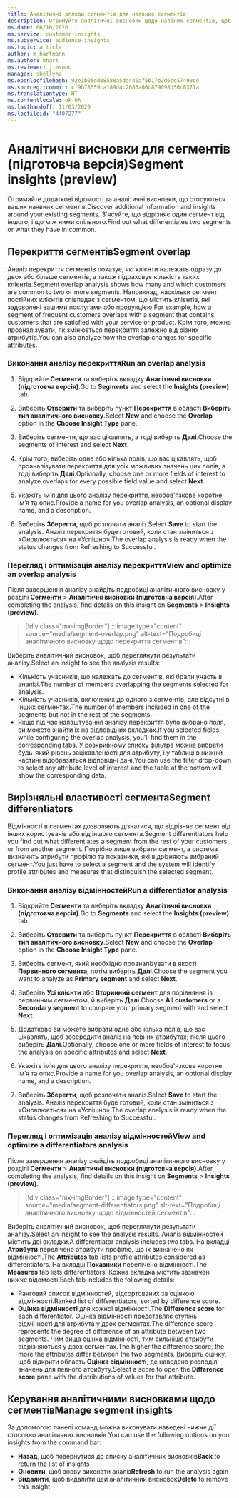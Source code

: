```yaml
---
title: Аналітичні огляди сегментів для наявних сегментів
description: Отримуйте аналітичні висновки щодо наявних сегментів, щоб побачити відмінності та схожість.
ms.date: 06/10/2020
ms.service: customer-insights
ms.subservice: audience-insights
ms.topic: article
author: m-hartmann
ms.author: mhart
ms.reviewer: jimsonc
manager: shellyha
ms.openlocfilehash: 92e1b05dd08588a5da446af5b17b2d6ce57490ce
ms.sourcegitcommit: cf9b78559ca189d4c2086a66c879098d56c0377a
ms.translationtype: HT
ms.contentlocale: uk-UA
ms.lasthandoff: 11/03/2020
ms.locfileid: "4407277"
---
```

# <a name="segment-insights-preview"></a><span data-ttu-id="a1850-103">Аналітичні висновки для сегментів (підготовча версія)</span><span class="sxs-lookup"><span data-stu-id="a1850-103">Segment insights (preview)</span></span>

<span data-ttu-id="a1850-104">Отримайте додаткові відомості та аналітичні висновки, що стосуються ваших наявних сегментів.</span><span class="sxs-lookup"><span data-stu-id="a1850-104">Discover additional information and insights around your existing segments.</span></span> <span data-ttu-id="a1850-105">З'ясуйте, що відрізняє один сегмент від іншого, і що між ними спільного.</span><span class="sxs-lookup"><span data-stu-id="a1850-105">Find out what differentiates two segments or what they have in common.</span></span>

## <a name="segment-overlap"></a><span data-ttu-id="a1850-106">Перекриття сегментів</span><span class="sxs-lookup"><span data-stu-id="a1850-106">Segment overlap</span></span>

<span data-ttu-id="a1850-107">Аналіз перекриття сегментів показує, які клієнти належать одразу до двох або більше сегментів, а також підраховує кількість таких клієнтів.</span><span class="sxs-lookup"><span data-stu-id="a1850-107">Segment overlap analysis shows how many and which customers are common to two or more segments.</span></span> <span data-ttu-id="a1850-108">Наприклад, наскільки сегмент постійних клієнтів співпадає з сегментом, що містить клієнтів, які задоволені вашими послугами або продукцією.</span><span class="sxs-lookup"><span data-stu-id="a1850-108">For example, how a segment of frequent customers overlaps with a segment that contains customers that are satisfied with your service or product.</span></span>
<span data-ttu-id="a1850-109">Крім того, можна проаналізувати, як змінюється перекриття залежно від різних атрибутів.</span><span class="sxs-lookup"><span data-stu-id="a1850-109">You can also analyze how the overlap changes for specific attributes.</span></span>

### <a name="run-an-overlap-analysis"></a><span data-ttu-id="a1850-110">Виконання аналізу перекриття</span><span class="sxs-lookup"><span data-stu-id="a1850-110">Run an overlap analysis</span></span>

1. <span data-ttu-id="a1850-111">Відкрийте **Сегменти** та виберіть вкладку **Аналітичні висновки (підготовча версія)**.</span><span class="sxs-lookup"><span data-stu-id="a1850-111">Go to **Segments** and select the **Insights (preview)** tab.</span></span>

1. <span data-ttu-id="a1850-112">Виберіть **Створити** та виберіть пункт **Перекриття** в області **Виберіть тип аналітичного висновку**.</span><span class="sxs-lookup"><span data-stu-id="a1850-112">Select **New** and choose the **Overlap** option in the **Choose Insight Type** pane.</span></span>

1. <span data-ttu-id="a1850-113">Виберіть сегменти, що вас цікавлять, а тоді виберіть **Далі**.</span><span class="sxs-lookup"><span data-stu-id="a1850-113">Choose the segments of interest and select **Next**.</span></span>

1. <span data-ttu-id="a1850-114">Крім того, виберіть одне або кілька полів, що вас цікавлять, щоб проаналізувати перекриття для усіх можливих значень цих полів, а тоді виберіть **Далі**.</span><span class="sxs-lookup"><span data-stu-id="a1850-114">Optionally, choose one or more fields of interest to analyze overlaps for every possible field value and select **Next**.</span></span>

1. <span data-ttu-id="a1850-115">Укажіть ім'я для цього аналізу перекриття, необов'язкове коротке ім’я та опис.</span><span class="sxs-lookup"><span data-stu-id="a1850-115">Provide a name for you overlap analysis, an optional display name, and a description.</span></span>

1. <span data-ttu-id="a1850-116">Виберіть **Зберегти**, щоб розпочати аналіз.</span><span class="sxs-lookup"><span data-stu-id="a1850-116">Select **Save** to start the analysis.</span></span> <span data-ttu-id="a1850-117">Аналіз перекриття буде готовий, коли стан зміниться з «Оновлюється» на «Успішно».</span><span class="sxs-lookup"><span data-stu-id="a1850-117">The overlap analysis is ready when the status changes from Refreshing to Successful.</span></span>

### <a name="view-and-optimize-an-overlap-analysis"></a><span data-ttu-id="a1850-118">Перегляд і оптимізація аналізу перекриття</span><span class="sxs-lookup"><span data-stu-id="a1850-118">View and optimize an overlap analysis</span></span>

<span data-ttu-id="a1850-119">Після завершення аналізу знайдіть подробиці аналітичного висновку у розділі **Сегменти** > **Аналітичні висновки (підготовча версія)**.</span><span class="sxs-lookup"><span data-stu-id="a1850-119">After completing the analysis, find details on this insight on **Segments** > **Insights (preview)**.</span></span>

> [!div class="mx-imgBorder"]
> :::image type="content" source="media/segment-overlap.png" alt-text="Подробиці аналітичного висновку щодо перекриття сегментів":::

<span data-ttu-id="a1850-121">Виберіть аналітичний висновок, щоб переглянути результати аналізу.</span><span class="sxs-lookup"><span data-stu-id="a1850-121">Select an insight to see the analysis results:</span></span>

- <span data-ttu-id="a1850-122">Кількість учасників, що належать до сегментів, які брали участь в аналізі.</span><span class="sxs-lookup"><span data-stu-id="a1850-122">The number of members overlapping the segments selected for analysis.</span></span>
- <span data-ttu-id="a1850-123">Кількість учасників, включених до одного з сегментів, але відсутні в інших сегментах.</span><span class="sxs-lookup"><span data-stu-id="a1850-123">The number of members included in one of the segments but not in the rest of the segments.</span></span>
- <span data-ttu-id="a1850-124">Якщо під час налаштування аналізу перекриття було вибрано поля, ви можете знайти їх на відповідних вкладках.</span><span class="sxs-lookup"><span data-stu-id="a1850-124">If you selected fields while configuring the overlap analysis, you'll find them in the corresponding tabs.</span></span> <span data-ttu-id="a1850-125">У розкривному списку фільтра можна вибрати будь-який рівень зацікавленості для атрибуту, і у таблиці в нижній частині відобразяться відповідні дані.</span><span class="sxs-lookup"><span data-stu-id="a1850-125">You can use the filter drop-down to select any attribute level of interest and the table at the bottom will show the corresponding data.</span></span>

## <a name="segment-differentiators"></a><span data-ttu-id="a1850-126">Вирізняльні властивості сегмента</span><span class="sxs-lookup"><span data-stu-id="a1850-126">Segment differentiators</span></span>

<span data-ttu-id="a1850-127">Відмінності в сегментах дозволяють дізнатися, що відрізняє сегмент від інших користувачів або від іншого сегмента.</span><span class="sxs-lookup"><span data-stu-id="a1850-127">Segment differentiators help you find out what differentiates a segment from the rest of your customers or from another segment.</span></span> <span data-ttu-id="a1850-128">Потрібно лише вибрати сегмент, а система визначить атрибути профілю та показники, які відрізняють вибраний сегмент.</span><span class="sxs-lookup"><span data-stu-id="a1850-128">You just have to select a segment and the system will identify profile attributes and measures that distinguish the selected segment.</span></span>

### <a name="run-a-differentiator-analysis"></a><span data-ttu-id="a1850-129">Виконання аналізу відмінностей</span><span class="sxs-lookup"><span data-stu-id="a1850-129">Run a differentiator analysis</span></span>

1. <span data-ttu-id="a1850-130">Відкрийте **Сегменти** та виберіть вкладку **Аналітичні висновки (підготовча версія)**.</span><span class="sxs-lookup"><span data-stu-id="a1850-130">Go to **Segments** and select the **Insights (preview)** tab.</span></span>

1. <span data-ttu-id="a1850-131">Виберіть **Створити** та виберіть пункт **Перекриття** в області **Виберіть тип аналітичного висновку**.</span><span class="sxs-lookup"><span data-stu-id="a1850-131">Select **New** and choose the **Overlap** option in the **Choose Insight Type** pane.</span></span>

1. <span data-ttu-id="a1850-132">Виберіть сегмент, який необхідно проаналізувати в якості **Первинного сегмента**, потім виберіть **Далі**.</span><span class="sxs-lookup"><span data-stu-id="a1850-132">Choose the segment you want to analyze as **Primary segment** and select **Next**.</span></span>

1. <span data-ttu-id="a1850-133">Виберіть **Усі клієнти** або **Вторинний сегмент** для порівняння із первинним сегментом, й виберіть **Далі**.</span><span class="sxs-lookup"><span data-stu-id="a1850-133">Choose **All customers** or a **Secondary segment** to compare your primary segment with and select **Next**.</span></span>

1. <span data-ttu-id="a1850-134">Додатково ви можете вибрати одне або кілька полів, що вас цікавлять, щоб зосередити аналіз на певних атрибутах; після цього виберіть **Далі**.</span><span class="sxs-lookup"><span data-stu-id="a1850-134">Optionally, choose one or more fields of interest to focus the analysis on specific attributes and select **Next**.</span></span>

1. <span data-ttu-id="a1850-135">Укажіть ім'я для цього аналізу перекриття, необов'язкове коротке ім’я та опис.</span><span class="sxs-lookup"><span data-stu-id="a1850-135">Provide a name for you overlap analysis, an optional display name, and a description.</span></span>

1. <span data-ttu-id="a1850-136">Виберіть **Зберегти**, щоб розпочати аналіз.</span><span class="sxs-lookup"><span data-stu-id="a1850-136">Select **Save** to start the analysis.</span></span> <span data-ttu-id="a1850-137">Аналіз перекриття буде готовий, коли стан зміниться з «Оновлюється» на «Успішно».</span><span class="sxs-lookup"><span data-stu-id="a1850-137">The overlap analysis is ready when the status changes from Refreshing to Successful.</span></span>

### <a name="view-and-optimize-a-differentiators-analysis"></a><span data-ttu-id="a1850-138">Перегляд і оптимізація аналізу відмінностей</span><span class="sxs-lookup"><span data-stu-id="a1850-138">View and optimize a differentiators analysis</span></span>

<span data-ttu-id="a1850-139">Після завершення аналізу знайдіть подробиці аналітичного висновку у розділі **Сегменти** > **Аналітичні висновки (підготовча версія)**.</span><span class="sxs-lookup"><span data-stu-id="a1850-139">After completing the analysis, find details on this insight on **Segments** > **Insights (preview)**.</span></span>

> [!div class="mx-imgBorder"]
> :::image type="content" source="media/segment-differentiators.png" alt-text="Подробиці аналітичного висновку щодо відмінностей сегментів":::

<span data-ttu-id="a1850-141">Виберіть аналітичний висновок, щоб переглянути результати аналізу.</span><span class="sxs-lookup"><span data-stu-id="a1850-141">Select an insight to see the analysis results.</span></span> <span data-ttu-id="a1850-142">Аналіз відмінностей містить дві вкладки.</span><span class="sxs-lookup"><span data-stu-id="a1850-142">A differentiator analysis includes two tabs.</span></span> <span data-ttu-id="a1850-143">На вкладці **Атрибути** перелічено атрибути профілю, що їх визначено як відмінності.</span><span class="sxs-lookup"><span data-stu-id="a1850-143">The **Attributes** tab lists profile attributes considered as differentiators.</span></span> <span data-ttu-id="a1850-144">На вкладці **Показники** перелічено відмінності.</span><span class="sxs-lookup"><span data-stu-id="a1850-144">The **Measures** tab lists differentiators.</span></span> <span data-ttu-id="a1850-145">Кожна вкладка містить зазначені нижче відомості.</span><span class="sxs-lookup"><span data-stu-id="a1850-145">Each tab includes the following details:</span></span>

- <span data-ttu-id="a1850-146">Ранговий список відмінностей, відсортованих за оцінкою відмінності.</span><span class="sxs-lookup"><span data-stu-id="a1850-146">Ranked list of differentiators, sorted by difference score.</span></span>
- <span data-ttu-id="a1850-147">**Оцінка відмінності** для кожної відмінності.</span><span class="sxs-lookup"><span data-stu-id="a1850-147">The **Difference score** for each differentiator.</span></span> <span data-ttu-id="a1850-148">Оцінка відмінності представляє ступінь відмінності для атрибута у двох сегментах.</span><span class="sxs-lookup"><span data-stu-id="a1850-148">The difference score represents the degree of difference of an attribute between two segments.</span></span> <span data-ttu-id="a1850-149">Чим вища оцінка відмінності, тим сильніше атрибути відрізняються у двох сегментах.</span><span class="sxs-lookup"><span data-stu-id="a1850-149">The higher the difference score, the more the attributes differ between the two segments.</span></span> <span data-ttu-id="a1850-150">Виберіть оцінку, щоб відкрити область **Оцінка відмінності**, де наведено розподіл значень для певного атрибуту.</span><span class="sxs-lookup"><span data-stu-id="a1850-150">Select a score to open the **Difference score** pane with the distributions of values for that attribute.</span></span>

## <a name="manage-segment-insights"></a><span data-ttu-id="a1850-151">Керування аналітичними висновками щодо сегментів</span><span class="sxs-lookup"><span data-stu-id="a1850-151">Manage segment insights</span></span>

<span data-ttu-id="a1850-152">За допомогою панелі команд можна виконувати наведені нижче дії стосовно аналітичних висновків.</span><span class="sxs-lookup"><span data-stu-id="a1850-152">You can use the following options on your insights from the command bar:</span></span>

- <span data-ttu-id="a1850-153">**Назад**, щоб повернутися до списку аналітичних висновків</span><span class="sxs-lookup"><span data-stu-id="a1850-153">**Back** to return the list of insights</span></span>
- <span data-ttu-id="a1850-154">**Оновити**, щоб знову виконати аналіз</span><span class="sxs-lookup"><span data-stu-id="a1850-154">**Refresh** to run the analysis again</span></span>
- <span data-ttu-id="a1850-155">**Видалити**, щоб видалити цей аналітичний висновок</span><span class="sxs-lookup"><span data-stu-id="a1850-155">**Delete** to remove this insight</span></span>

